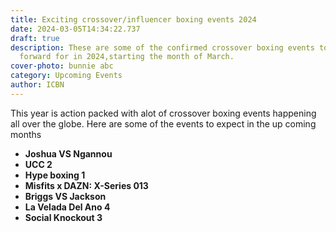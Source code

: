 ```yaml
---
title: Exciting crossover/influencer boxing events 2024
date: 2024-03-05T14:34:22.737
draft: true
description: These are some of the confirmed crossover boxing events to look
  forward for in 2024,starting the month of March.
cover-photo: bunnie abc
category: Upcoming Events
author: ICBN
---
```

This year is action packed with alot of crossover boxing events happening all over the globe. Here are some of the events to expect in the up coming months

- **Joshua VS Ngannou**
- **UCC 2**
- **Hype boxing 1**
- **Misfits x DAZN: X-Series 013**
- **Briggs VS Jackson**
- **La Velada Del Ano 4**
- **Social Knockout 3**




